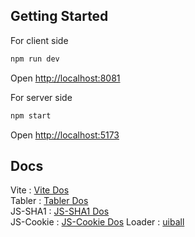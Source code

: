 ## Getting Started
For client side
```bash
npm run dev
```
Open [http://localhost:8081](http://localhost:8081)

For server side
```bash
npm start
```
Open [http://localhost:5173](http://localhost:5173)


## Docs
Vite : [Vite Dos](https://vitejs.dev/guide/)\
Tabler : [Tabler Dos](https://tabler.io/icons)\
JS-SHA1 : [JS-SHA1 Dos](https://www.npmjs.com/package/js-sha1)\
JS-Cookie : [JS-Cookie Dos](https://www.npmjs.com/package/js-cookie)
Loader : [uiball](https://uiball.com/ldrs/)